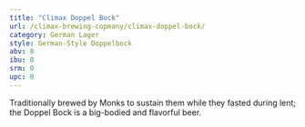 ```yaml
---
title: "Climax Doppel Bock"
url: /climax-brewing-copmany/climax-doppel-bock/
category: German Lager
style: German-Style Doppelbock
abv: 8
ibu: 0
srm: 0
upc: 0
---
```

Traditionally brewed by Monks to sustain them while they fasted during lent; the Doppel Bock is a big-bodied and flavorful beer.
